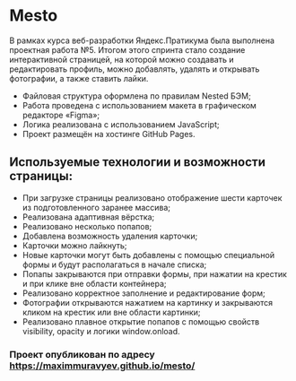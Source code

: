# Mesto
В рамках курса веб-разработки Яндекс.Пратикума была выполнена проектная работа №5.
Итогом этого спринта стало создание интерактивной страницей, на которой можно создавать и редактировать профиль, можно добавлять, удалять и открывать фотографии, а также ставить лайки.
* Файловая структура оформлена по правилам Nested БЭМ;
* Работа проведена с использованием макета в графическом редакторе «Figma»;
* Логика реализована с использованием JavaScript;
* Проект размещён на хостинге GitHub Pages.
## Используемые технологии и возможности страницы:
* При загрузке страницы реализовано отображение шести карточек из подготовленного заранее массива;
* Реализована адаптивная вёрстка;
* Реализовано несколько попапов;
* Добавлена возможность удаления карточки;
* Карточки можно лайкнуть;
* Новые карточки могут быть добавлены с помощью специальной формы и будут располагаться в начале списка;
* Попапы закрываются при отправки формы, при нажатии на крестик и при клике вне области контейнера;
* Реализовано корректное заполнение и редактирование форм;
* Фотографии открываются нажатием на картинку и закрываются кликом на крестик или вне области картинки;
* Реализовано плавное открытие попапов с помощью свойств visibility, opacity и логики window.onload.
### Проект опубликован по адресу https://maximmuravyev.github.io/mesto/
